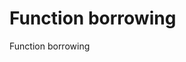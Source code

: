 # Function borrowing

<BadgeLink colorScheme="yellow" badgeText="Read" href="https://medium.com/@ensallee/function-borrowing-in-javascript-4bd671e9d7b4">Function borrowing</BadgeLink>
